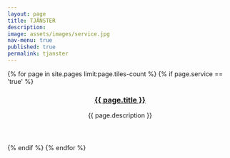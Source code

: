```yaml
---
layout: page
title: TJÄNSTER
description: 
image: assets/images/service.jpg
nav-menu: true
published: true
permalink: tjanster
---
```


<section id="one" class="tiles">
	{% for page in site.pages limit:page.tiles-count %}
	{% if page.service == 'true' %}
        <article>
                <span class="image">
                        <img src="{{ page.image }}" alt="" />
                </span>
                <header class="major">
                        <h3><a href="{{ page.url | relative_url  }}" class="link">{{ page.title }}</a></h3>
                        <p>{{ page.description }}</p>
                </header>
        </article>
	{% endif %}
	{% endfor %}
</section>
